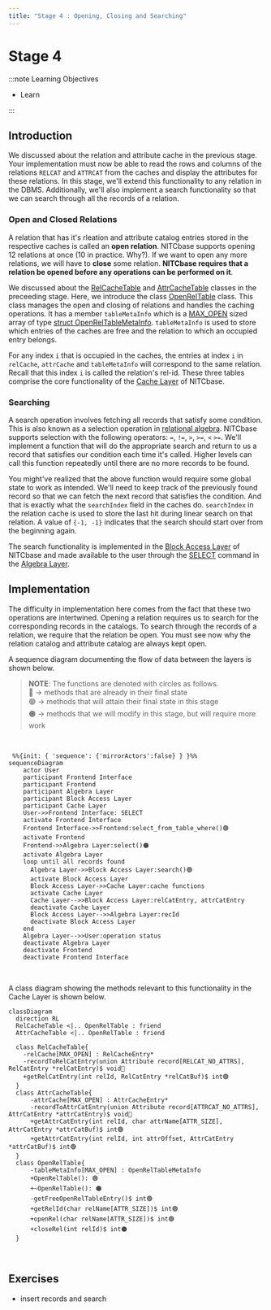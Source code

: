 ```yaml
---
title: "Stage 4 : Opening, Closing and Searching"
---
```


# Stage 4

:::note Learning Objectives

- Learn

:::

## Introduction

We discussed about the relation and attribute cache in the previous stage. Your implementation must now be able to read the rows and columns of the relations `RELCAT` and `ATTRCAT` from the caches and display the attributes for these relations. In this stage, we'll extend this functionality to any relation in the DBMS. Additionally, we'll also implement a search functionality so that we can search through all the records of a relation.

### Open and Closed Relations

A relation that has it's rleation and attribute catalog entries stored in the respective caches is called an **open relation**. NITCbase supports opening 12 relations at once (10 in practice. Why?). If we want to open any more relations, we will have to **close** some relation. **NITCbase requires that a relation be opened before any operations can be performed on it**.

We discussed about the [RelCacheTable](../Design/Cache%20Layer.md#class-relcachetable) and [AttrCacheTable](../Design/Cache%20Layer.md#class-attrcachetable) classes in the preceeding stage. Here, we introduce the class [OpenRelTable](../Design/Cache%20Layer.md#class-openreltable) class. This class manages the open and closing of relations and handles the caching operations. It has a member `tableMetaInfo` which is a [MAX_OPEN](/constants) sized array of type [struct OpenRelTableMetaInfo](../Design/Cache%20Layer.md#openreltablemetainfo). `tableMetaInfo` is used to store which entries of the caches are free and the relation to which an occupied entry belongs.

For any index `i` that is occupied in the caches, the entries at index `i` in `relCache`, `attrCache` and `tableMetaInfo` will correspond to the same relation. Recall that this index `i` is called the relation's rel-id. These three tables comprise the core functionality of the [Cache Layer](../Design/Cache%20Layer.md) of NITCbase.

### Searching

A search operation involves fetching all records that satisfy some condition. This is also known as a selection operation in [relational algebra](https://en.wikipedia.org/wiki/Relational_algebra). NITCbase supports selection with the following operators: `=`, `!=`, `>`, `>=`, `<` `>=`. We'll implement a function that will do the appropriate search and return to us a record that satisfies our condition each time it's called. Higher levels can call this function repeatedly until there are no more records to be found.

You might've realized that the above function would require some global state to work as intended. We'll need to keep track of the previously found record so that we can fetch the next record that satisfies the condition. And that is exactly what the `searchIndex` field in the caches do. `searchIndex` in the relation cache is used to store the last hit during linear search on that relation. A value of `{-1, -1}` indicates that the search should start over from the beginning again.

The search functionality is implemented in the [Block Access Layer](../Design/Block%20Access%20Layer.md) of NITCbase and made available to the user through the [SELECT](../User%20Interface%20Commands/dml.md#select--from-table-where) command in the [Algebra Layer](../Design/Algebra%20Layer.md).

## Implementation

The difficulty in implementation here comes from the fact that these two operations are intertwined. Opening a relation requires us to search for the corresponding records in the catalogs. To search through the records of a relation, we require that the relation be open. You must see now why the relation catalog and attribute catalog are always kept open.

A sequence diagram documenting the flow of data between the layers is shown below.

> **NOTE**: The functions are denoted with circles as follows.<br/>
> 🔵 -> methods that are already in their final state<br/>
> 🟢 -> methods that will attain their final state in this stage<br/>
> 🟠 -> methods that we will modify in this stage, but will require more work

<br/>

```mermaid
 %%{init: { 'sequence': {'mirrorActors':false} } }%%
sequenceDiagram
    actor User
    participant Frontend Interface
    participant Frontend
    participant Algebra Layer
    participant Block Access Layer
    participant Cache Layer
    User->>Frontend Interface: SELECT
    activate Frontend Interface
    Frontend Interface->>Frontend:select_from_table_where()🟢
    activate Frontend
    Frontend->>Algebra Layer:select()🟠
    activate Algebra Layer
    loop until all records found
      Algebra Layer->>Block Access Layer:search()🟢
      activate Block Access Layer
      Block Access Layer->>Cache Layer:cache functions
      activate Cache Layer
      Cache Layer-->>Block Access Layer:relCatEntry, attrCatEntry
      deactivate Cache Layer
      Block Access Layer-->>Algebra Layer:recId
      deactivate Block Access Layer
    end
    Algebra Layer-->>User:operation status
    deactivate Algebra Layer
    deactivate Frontend
    deactivate Frontend Interface

```

<br/>

A class diagram showing the methods relevant to this functionality in the Cache Layer is shown below.

```mermaid
classDiagram
  direction RL
  RelCacheTable <|.. OpenRelTable : friend
  AttrCacheTable <|.. OpenRelTable : friend

  class RelCacheTable{
    -relCache[MAX_OPEN] : RelCacheEntry*
    -recordToRelCatEntry(union Attribute record[RELCAT_NO_ATTRS], RelCatEntry *relCatEntry)$ void🔵
    +getRelCatEntry(int relId, RelCatEntry *relCatBuf)$ int🟢
  }
  class AttrCacheTable{
      -attrCache[MAX_OPEN] : AttrCacheEntry*
      -recordToAttrCatEntry(union Attribute record[ATTRCAT_NO_ATTRS], AttrCatEntry *attrCatEntry)$ void🔵
      +getAttrCatEntry(int relId, char attrName[ATTR_SIZE], AttrCatEntry *attrCatBuf)$ int🟢
      +getAttrCatEntry(int relId, int attrOffset, AttrCatEntry *attrCatBuf)$ int🟢
  }
  class OpenRelTable{
      -tableMetaInfo[MAX_OPEN] : OpenRelTableMetaInfo
      +OpenRelTable(): 🟢
      +~OpenRelTable(): 🟠
      -getFreeOpenRelTableEntry()$ int🟢
      +getRelId(char relName[ATTR_SIZE])$ int🟢
      +openRel(char relName[ATTR_SIZE])$ int🟢
      +closeRel(int relId)$ int🟠
  }

```

<br/>

## Exercises

- insert records and search
